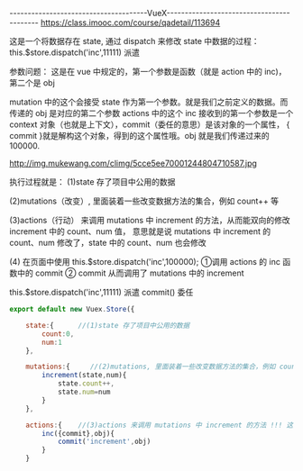 --------------------------------------VueX------------------------------------------
https://class.imooc.com/course/qadetail/113694

这是一个将数据存在 state, 通过 dispatch 来修改 state 中数据的过程：
this.$store.dispatch('inc',11111) 派遣

参数问题：
这是在 vue 中规定的，第一个参数是函数（就是 action 中的 inc)，第二个是 obj

mutation 中的这个会接受 state 作为第一个参数。就是我们之前定义的数据。而传递的 obj 是对应的第二个参数
actions 中的这个 inc 接收到的第一个参数是一个 context 对象（也就是上下文），commit（委任的意思）是该对象的一个属性，
{ commit }就是解构这个对象，得到的这个属性哦。obj 就是我们传递过来的 100000.

http://img.mukewang.com/climg/5cce5ee70001244804710587.jpg

执行过程就是：
(1)state 存了项目中公用的数据

(2)mutations（改变）, 里面装着一些改变数据方法的集合，例如 count++ 等

(3)actions（行动） 来调用 mutations 中 increment 的方法，从而能双向的修改 increment 中的 count、num 值，
   意思就是说 mutations 中 increment 的 count、num 修改了，state 中的 count、num 也会修改

(4) 在页面中使用 this.$store.dispatch('inc',100000);
    ①调用 actions 的 inc 函数中的 commit
    ② commit 从而调用了 mutations 中的 increment

this.$store.dispatch('inc',11111) 派遣
commit() 委任

```js
export default new Vuex.Store({

    state:{      //(1)state 存了项目中公用的数据
		count:0,
		num:1
	},

	mutations:{     //(2)mutations, 里面装着一些改变数据方法的集合，例如 count++ 等
		increment(state,num){
			state.count++,
			state.num=num
		}
	},

	actions:{    //(3)actions 来调用 mutations 中 increment 的方法 !!! 这里面才能作异步操作
		inc({commit},obj){
			commit('increment',obj)
		}
	}
```
